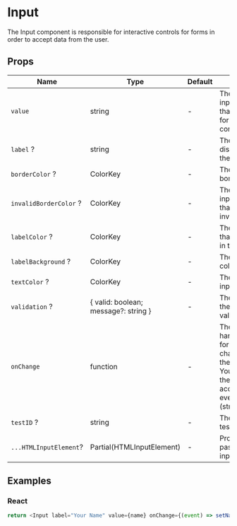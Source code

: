 # Input

The Input component is responsible for interactive controls for forms in order to accept data from the user.

## Props

| Name                   | Type                                 | Default | Description                                                                                                                                            |
| ---------------------- | ------------------------------------ | ------- | ------------------------------------------------------------------------------------------------------------------------------------------------------ |
| `value`                | string                               | -       | The value of the input element that is required for a controlled component.                                                                            |
| `label` ?              | string                               | -       | The text displayed above the input element.                                                                                                            |
| `borderColor` ?        | ColorKey                             | -       | The color of the border.                                                                                                                               |
| `invalidBorderColor` ? | ColorKey                             | -       | The color of the input element that contains an invalid value.                                                                                         |
| `labelColor` ?         | ColorKey                             | -       | The color of text that is displayed in the label.                                                                                                      |
| `labelBackground` ?    | ColorKey                             | -       | The background color of the label.                                                                                                                     |
| `textColor` ?          | ColorKey                             | -       | The color of the input element.                                                                                                                        |
| `validation` ?         | { valid: boolean; message?: string } | -       | The validation of the provided value.                                                                                                                  |
| `onChange`             | function                             | -       | The event handler property for processing change events on the input element. You can pull out the new value by accessing event.target.value (string). |
| `testID` ?             | string                               | -       | The unique E2E test handler.                                                                                                                           |
| `...HTMLInputElement`? | Partial(HTMLInputElement)            | -       | Props that will be passed to the input element.                                                                                                        |

## Examples

### React

```javascript
return <Input label="Your Name" value={name} onChange={(event) => setName(event.target.value)} />;
```
